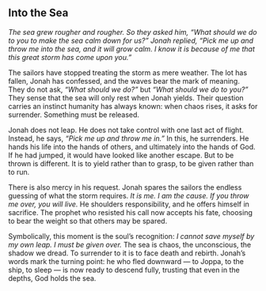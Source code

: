 ## Into the Sea

*The sea grew rougher and rougher. So they asked him, “What should we do to you to make the sea calm down for us?” Jonah replied, “Pick me up and throw me into the sea, and it will grow calm. I know it is because of me that this great storm has come upon you.”*

The sailors have stopped treating the storm as mere weather. The lot has fallen, Jonah has confessed, and the waves bear the mark of meaning. They do not ask, *“What should we do?”* but *“What should we do to you?”* They sense that the sea will only rest when Jonah yields. Their question carries an instinct humanity has always known: when chaos rises, it asks for surrender. Something must be released.

Jonah does not leap. He does not take control with one last act of flight. Instead, he says, *“Pick me up and throw me in.”* In this, he surrenders. He hands his life into the hands of others, and ultimately into the hands of God. If he had jumped, it would have looked like another escape. But to be thrown is different. It is to yield rather than to grasp, to be given rather than to run.

There is also mercy in his request. Jonah spares the sailors the endless guessing of what the storm requires. *It is me. I am the cause. If you throw me over, you will live.* He shoulders responsibility, and he offers himself in sacrifice. The prophet who resisted his call now accepts his fate, choosing to bear the weight so that others may be spared.

Symbolically, this moment is the soul’s recognition: *I cannot save myself by my own leap. I must be given over.* The sea is chaos, the unconscious, the shadow we dread. To surrender to it is to face death and rebirth. Jonah’s words mark the turning point: he who fled downward — to Joppa, to the ship, to sleep — is now ready to descend fully, trusting that even in the depths, God holds the sea.
